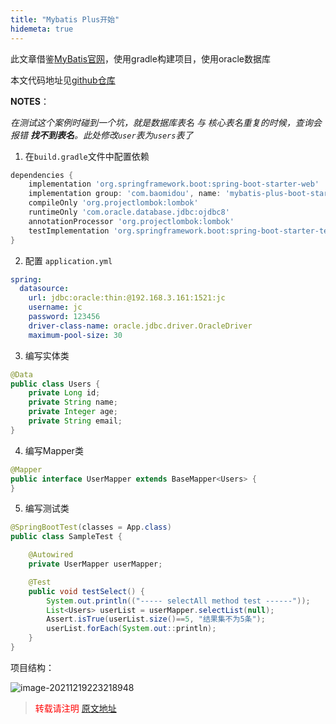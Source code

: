 ```yaml
---
title: "Mybatis Plus开始"
hidemeta: true
---
```

此文章借鉴[MyBatis官网](https://baomidou.com/pages/226c21/#%E5%88%9D%E5%A7%8B%E5%8C%96%E5%B7%A5%E7%A8%8B)，使用gradle构建项目，使用oracle数据库

本文代码地址见[github仓库](https://github.com/whalefall541/mybatis-plus)

**NOTES**：

*在测试这个案例时碰到一个坑，就是数据库表名 与 核心表名重复的时候，查询会报错 **找不到表名**。此处修改`user`表为`users`表了*

1. 在`build.gradle`文件中配置依赖

```groovy
dependencies {
    implementation 'org.springframework.boot:spring-boot-starter-web'
    implementation group: 'com.baomidou', name: 'mybatis-plus-boot-starter', version: '3.2.0'
    compileOnly 'org.projectlombok:lombok'
    runtimeOnly 'com.oracle.database.jdbc:ojdbc8'
    annotationProcessor 'org.projectlombok:lombok'
    testImplementation 'org.springframework.boot:spring-boot-starter-test'
}
```



2. 配置 `application.yml`

```yml
spring:
  datasource:
    url: jdbc:oracle:thin:@192.168.3.161:1521:jc
    username: jc
    password: 123456
    driver-class-name: oracle.jdbc.driver.OracleDriver
    maximum-pool-size: 30
```

3. 编写实体类

```java
@Data
public class Users {
    private Long id;
    private String name;
    private Integer age;
    private String email;
}
```

4. 编写Mapper类

```java
@Mapper
public interface UserMapper extends BaseMapper<Users> {
}
```

5. 编写测试类

```java
@SpringBootTest(classes = App.class)
public class SampleTest {

    @Autowired
    private UserMapper userMapper;

    @Test
    public void testSelect() {
        System.out.println(("----- selectAll method test ------"));
        List<Users> userList = userMapper.selectList(null);
        Assert.isTrue(userList.size()==5, "结果集不为5条");
        userList.forEach(System.out::println);
    }
}
```

项目结构：

![image-20211219223218948](https://s2.loli.net/2023/07/15/4m8UKMGd3Qts1C5.png)

>  <font color="red" >转载请注明 [原文地址](https://www.cnblogs.com/whalefall541/p/15708938.html)</font>